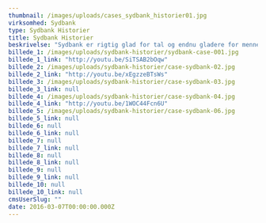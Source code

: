 ```yaml
---
thumbnail: /images/uploads/cases_sydbank_historier01.jpg
virksomhed: Sydbank
type: Sydbank Historier
title: Sydbank Historier
beskrivelse: "Sydbank er rigtig glad for tal og endnu gladere for mennesker. Det førte til en crossmedia imagekampagne med en række stærke dokumentarfilm, annoncer, bannere mv. Alt leder ind til kampagnesitet sydbank.dk/historier med længere og endnu flere portrætter og muligheder for skabe en ny bankrelation."
billede_1: /images/uploads/sydbank-historier/sydbank-case-001.jpg
billede_1_link: "http://youtu.be/SiTSAB2bOqw"
billede_2: /images/uploads/sydbank-historier/case-sydbank-02.jpg
billede_2_link: "http://youtu.be/xEgzzeBTsWs"
billede_3: /images/uploads/sydbank-historier/case-sydbank-03.jpg
billede_3_link: null
billede_4: /images/uploads/sydbank-historier/case-sydbank-04.jpg
billede_4_link: "http://youtu.be/1WOC44Fcn6U"
billede_5: /images/uploads/sydbank-historier/case-sydbank-06.jpg
billede_5_link: null
billede_6: null
billede_6_link: null
billede_7: null
billede_7_link: null
billede_8: null
billede_8_link: null
billede_9: null
billede_9_link: null
billede_10: null
billede_10_link: null
cmsUserSlug: ""
date: 2016-03-07T00:00:00.000Z
---
```


